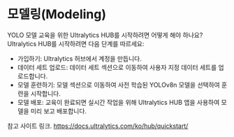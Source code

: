 # 모델링(Modeling)

YOLO 모델 교육을 위한 Ultralytics HUB를 시작하려면 어떻게 해야 하나요?
Ultralytics HUB를 시작하려면 다음 단계를 따르세요:

- 가입하기: Ultralytics 허브에서 계정을 만듭니다.
- 데이터 세트 업로드: 데이터 세트 섹션으로 이동하여 사용자 지정 데이터 세트를 업로드합니다.
- 모델 훈련하기: 모델 섹션으로 이동하여 사전 학습된 YOLOv8n 모델을 선택하여 훈련을 시작합니다.
- 모델 배포: 교육이 완료되면 실시간 작업을 위해 Ultralytics HUB 앱을 사용하여 모델을 미리 보고 배포합니다.

참고 사이트 링크. https://docs.ultralytics.com/ko/hub/quickstart/


